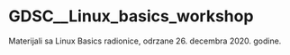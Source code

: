 # GDSC__Linux_basics_workshop
Materijali sa Linux Basics radionice, odrzane 26. decembra 2020. godine.

